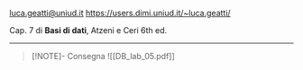 luca.geatti@uniud.it
https://users.dimi.uniud.it/~luca.geatti/

Cap. 7 di **Basi di dati**, Atzeni e Ceri 6th ed. 

---

> [!NOTE]- Consegna
> ![[DB_lab_05.pdf]]